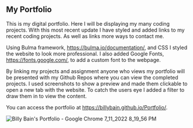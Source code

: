 ## My Portfolio

This is my digital portfolio. Here I will be displaying my many coding projects. With this most 
recent update I have styled and added links to my recent coding projects. As well as links more ways to contact me.

Using Bulma framework, https://bulma.io/documentation/, and CSS I styled the website to look more 
professional. I also added Google Fonts, https://fonts.google.com/, to add a custom font to the webpage.

By linking my projects and assignment anyone who views my portfolio will be presented with my Github Repos where you
can view the completed projects. I used screenshots to show a preview and made them clickable to open a new tab with 
the website. To catch the users eye I added a filter to draw them in to view the content.

 You can access the portfolio at https://billybain.github.io/Portfolio/. 
 
![Billy Bain's Portfolio - Google Chrome 7_11_2022 8_19_56 PM](https://user-images.githubusercontent.com/100814286/178380229-33792cc2-76b7-4b95-87ef-adc6638d327d.png)

